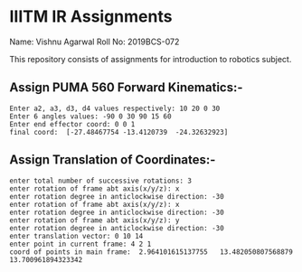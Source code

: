 # IIITM IR Assignments
Name: Vishnu Agarwal
Roll No: 2019BCS-072

This repository consists of assignments for introduction to robotics subject.

## Assign PUMA 560 Forward Kinematics:-
```
Enter a2, a3, d3, d4 values respectively: 10 20 0 30
Enter 6 angles values: -90 0 30 90 15 60
Enter end effector coord: 0 0 1
final coord:  [-27.48467754 -13.4120739  -24.32632923]
```

## Assign Translation of Coordinates:-

```
enter total number of successive rotations: 3
enter rotation of frame abt axis(x/y/z): x
enter rotation degree in anticlockwise direction: -30
enter rotation of frame abt axis(x/y/z): x
enter rotation degree in anticlockwise direction: -30
enter rotation of frame abt axis(x/y/z): y
enter rotation degree in anticlockwise direction: -30
enter translation vector: 0 10 14
enter point in current frame: 4 2 1
coord of points in main frame:  2.964101615137755   13.482050807568879   13.700961894323342
```
